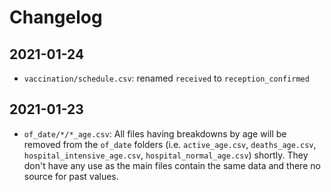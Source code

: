 # Changelog

## 2021-01-24

- `vaccination/schedule.csv`: 
    renamed `received` to `reception_confirmed`

## 2021-01-23

- `of_date/*/*_age.csv`: 
    All files having breakdowns by age will be removed from the `of_date` folders (i.e. `active_age.csv`, `deaths_age.csv`, `hospital_intensive_age.csv`, `hospital_normal_age.csv`) shortly.
    They don't have any use as the main files contain the same data and there no source for past values.

